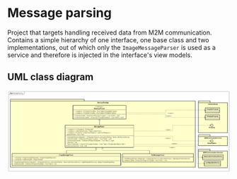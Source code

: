 # Message parsing

Project that targets handling received data from M2M communication. Contains a simple hierarchy of one interface, one base class and two implementations, out of which only the `ImageMessageParser` is used as a service and therefore is injected in the interface's view models.

## UML class diagram

![Message parsing class diagram](MessageParsingUML.png)
